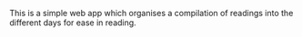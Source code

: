 This is a simple web app which organises a compilation of readings into the different days for ease in reading.
